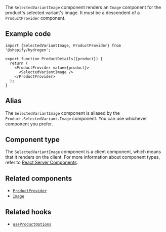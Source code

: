 <!-- This file is generated from the source code. Edit the files in /packages/hydrogen/src/components/SelectedVariantImage and run 'yarn generate-docs' at the root of this repo. -->

The `SelectedVariantImage` component renders an `Image` component for the product's selected variant's image.
It must be a descendent of a `ProductProvider` component.

## Example code

```tsx
import {SelectedVariantImage, ProductProvider} from '@shopify/hydrogen';

export function ProductDetails({product}) {
  return (
    <ProductProvider value={product}>
      <SelectedVariantImage />
    </ProductProvider>
  );
}
```

## Alias

The `SelectedVariantImage` component is aliased by the `Product.SelectedVariant.Image` component. You can use whichever component you prefer.

## Component type

The `SelectedVariantImage` component is a client component, which means that it renders on the client. For more information about component types, refer to [React Server Components](/custom-storefronts/hydrogen/framework/react-server-components).

## Related components

- [`ProductProvider`](/api/hydrogen/components/product-variant/productprovider)
- [`Image`](/api/hydrogen/components/primitive/image)

## Related hooks

- [`useProductOptions`](/api/hydrogen/hooks/product-variant/useproductoptions)
